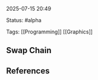 2025-07-15 20:49

Status: #alpha 

Tags: [[Programming]] [[Graphics]]

## Swap Chain



## References
